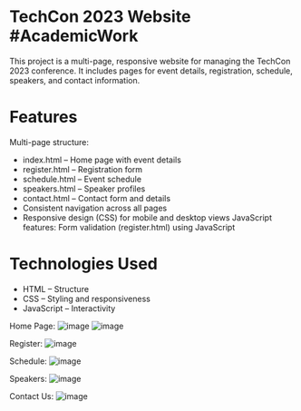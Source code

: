# TechCon 2023 Website #AcademicWork

This project is a multi-page, responsive website for managing the TechCon 2023 conference. It includes pages for event details, registration, schedule, speakers, and contact information.

# Features
Multi-page structure:
* index.html – Home page with event details
* register.html – Registration form
* schedule.html – Event schedule
* speakers.html – Speaker profiles
* contact.html – Contact form and details
* Consistent navigation across all pages
* Responsive design (CSS) for mobile and desktop views
JavaScript features:
Form validation (register.html) using JavaScript

# Technologies Used
* HTML – Structure
* CSS – Styling and responsiveness
* JavaScript – Interactivity

Home Page: 
![image](https://github.com/user-attachments/assets/9b973d3a-d1f1-417b-a440-d26fc12b8e90)
![image](https://github.com/user-attachments/assets/a2e68f79-770b-40dc-9721-c3c38f13778a)

Register:
![image](https://github.com/user-attachments/assets/43df7270-5e23-4455-888c-c19ee89b8e93)

Schedule:
![image](https://github.com/user-attachments/assets/3be05434-0d80-46a0-91f5-d98df19e69d4)

Speakers:
![image](https://github.com/user-attachments/assets/5e1825a6-7f08-49e4-8d1e-6a27e47afca7)

Contact Us:
![image](https://github.com/user-attachments/assets/2b3d2134-c1aa-4d24-982e-4aa6b40e388d)
